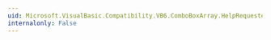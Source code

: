 ```yaml
---
uid: Microsoft.VisualBasic.Compatibility.VB6.ComboBoxArray.HelpRequested
internalonly: False
---
```

